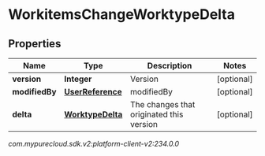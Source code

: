 # WorkitemsChangeWorktypeDelta


## Properties

| Name | Type | Description | Notes |
| ------------ | ------------- | ------------- | ------------- |
| **version** | **Integer** | Version |  [optional] |
| **modifiedBy** | [**UserReference**](UserReference) | modifiedBy |  [optional] |
| **delta** | [**WorktypeDelta**](WorktypeDelta) | The changes that originated this version |  [optional] |




_com.mypurecloud.sdk.v2:platform-client-v2:234.0.0_
